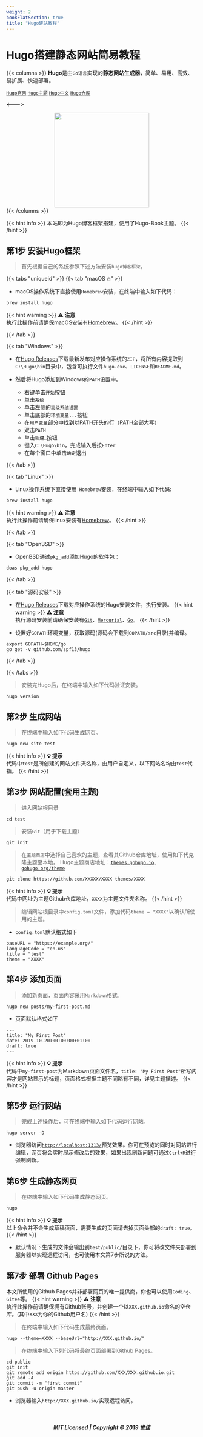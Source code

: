```yaml
---
weight: 2
bookFlatSection: true
title: "Hugo建站教程"
---
```


# **Hugo搭建静态网站简易教程**

{{< columns >}}
**Hugo**是由`Go语言`实现的**静态网站生成器**，简单、易用、高效、易扩展、快速部署。

[`Hugo官网`](https://gohugo.io) [`Hugo主题`](https://themes.gohugo.io) [`Hugo中文`](https://www.gohugo.org) [`Hugo仓库`](https://github.com/gohugoio/hugo)

<--->
<div align="center"> 
<img src="https://d33wubrfki0l68.cloudfront.net/c38c7334cc3f23585738e40334284fddcaf03d5e/2e17c/images/hugo-logo-wide.svg" width=250 />
</div>
{{< /columns >}}

{{< hint info >}}
本站即为Hugo博客框架搭建，使用了Hugo-Book主题。
{{< /hint >}}

## **第1步 安装Hugo框架**

> 首先根据自己的系统参照下述方法安装`hugo博客框架`。

{{< tabs "uniqueid" >}}
{{< tab "macOS 🔥" >}}

- macOS操作系统下直接使用`Homebrew`安装，在终端中输入如下代码：
```   
brew install hugo
```
{{< hint warning >}}
**⚠️ 注意**  
执行此操作前请确保macOS安装有[Homebrew](https://brew.sh)。
{{< /hint >}}

{{< /tab >}}

{{< tab "Windows" >}}
- 在[Hugo Releases](https://github.com/gohugoio/hugo/releases)下载最新发布对应操作系统的`ZIP`，将所有内容提取到`C:\Hugo\bin`目录中，包含可执行文件`hugo.exe`、`LICENSE`和`README.md`。

- 然后将Hugo添加到Windows的`PATH`设置中。
  - 右键单击`开始`按钮
  - 单击`系统`
  - 单击左侧的`高级系统设置`
  - 单击底部的`环境变量...`按钮
  - 在`用户变量`部分中找到以PATH开头的行（PATH全部大写）
  - 双击`PATH`
  - 单击`新建…`按钮
  - 键入`C:\Hugo\bin`，完成输入后按`Enter`
  - 在每个窗口中单击`确定`退出

{{< /tab >}}

{{< tab "Linux" >}}
- Linux操作系统下直接使用` Homebrew`安装，在终端中输入如下代码:
```   
brew install hugo
```
{{< hint warning >}}
**⚠️ 注意**  
执行此操作前请确保linux安装有[Homebrew](https://docs.brew.sh/Homebrew-on-Linux)。
{{< /hint >}}

{{< /tab >}}

{{< tab "OpenBSD" >}}
- OpenBSD通过`pkg_add`添加Hugo的软件包：
```   
doas pkg_add hugo
```
{{< /tab >}}

{{< tab "源码安装" >}}
- 在[Hugo Releases](https://github.com/gohugoio/hugo/releases)下载对应操作系统的Hugo安装文件，执行安装。
{{< hint warning >}}
**⚠️ 注意**  
执行源码安装前请确保安装有[`Git`](https://git-scm.com/)、[`Mercurial`](https://www.mercurial-scm.org/)、[`Go`](http://golang.org/)。
{{< /hint >}}

- 设置好`GOPATH`环境变量，获取源码(源码会下载到`GOPATH/src`目录)并编译。
```
export GOPATH=$HOME/go
go get -v github.com/spf13/hugo
```

{{< /tab >}}

{{< /tabs >}}

> 安装完Hugo后，在终端中输入如下代码验证安装。

```
hugo version
```

## **第2步 生成网站**

> 在终端中输入如下代码生成网页。


```
hugo new site test
```
{{< hint info >}}
**💡 提示**  
代码中`test`是所创建的网站文件夹名称，由用户自定义，以下网站名均由`test`代指。
{{< /hint >}}

## **第3步 网站配置(套用主题)**
> 进入网站根目录

```
cd test
```

> 安装`Git`（用于下载主题）

```
git init
```

> 在`主题商店`中选择自己喜欢的主题，查看其Github仓库地址，使用如下代克隆主题至本地。
>  Hugo主题商店地址：[`themes.gohugo.io`](https://themes.gohugo.io/)、[`gohugo.org/theme`](https://www.gohugo.org/theme/)

```
git clone https://github.com/XXXXX/XXXX themes/XXXX
```

{{< hint info >}}
**💡 提示**  
代码中网址为主题Github仓库地址，`XXXX`为主题文件夹名称。
{{< /hint >}}

> 编辑网站根目录中`config.toml`文件，添加代码`theme = "XXXX"`以确认所使用的主题。

- `config.toml`默认格式如下
```
baseURL = "https://example.org/"
languageCode = "en-us"
title = "test"
theme = "XXXX"
```

## **第4步 添加页面**
> 添加新页面，页面内容采用`Markdown`格式。

```
hugo new posts/my-first-post.md
```

- 页面默认格式如下

```
---
title: "My First Post"
date: 2019-10-20T00:00:00+01:00
draft: true
---
```
{{< hint info >}}
**💡 提示**  
代码中`my-first-post`为Markdown页面文件名，`title: "My First Post"`所写内容才是网站显示的标题，页面格式根据主题不同略有不同，详见主题描述。
{{< /hint >}}

## **第5步 运行网站**
> 完成上述操作后，可在终端中输入如下代码运行网站。

```
hugo server -D
```

- 浏览器访问[`http://localhost:1313/`](http://localhost:1313/)预览效果。你可在预览的同时对网站进行编辑，网页将会实时展示修改后的效果，如果出现刷新问题可通过`Ctrl+R`进行强制刷新。

## **第6步 生成静态网页**
> 在终端中输入如下代码生成静态网页。

```
hugo
```
{{< hint info >}}
**💡 提示**  
以上命令并不会生成草稿页面，需要生成的页面请去掉页面头部的`draft: true`。
{{< /hint >}}

- 默认情况下生成的文件会输出到`test/public/`目录下，你可将改文件夹部署到服务器以实现远程访问，也可使用本文第7步所说的方法。

## **第7步 部署 Github Pages**
本文所使用的Github Pages并非部署网页的唯一提供商，你也可以使用`Coding`、`Gitee`等。
{{< hint warning >}}
**⚠️ 注意**  
执行此操作前请确保拥有Github账号，并创建一个以`XXX.github.io`命名的空仓库。(其中`XXX`为你的Github用户名)
{{< /hint >}}

> 在终端中输入如下代码生成最终页面。

```
hugo --theme=XXXX --baseUrl="http://XXX.github.io/"
```

> 在终端中输入下列代码将最终页面部署到Github Pages。

```
cd public
git init
git remote add origin https://github.com/XXX/XXX.github.io.git
git add -A
git commit -m "first commit"
git push -u origin master
```
- 浏览器输入`http://XXX.github.io/`实现远程访问。

<div>&nbsp&nbsp&nbsp&nbsp</div>

<div align="center">  
<h5>MIT Licensed | Copyright © 2019 <strong>世佳</strong></h5>
</div>
